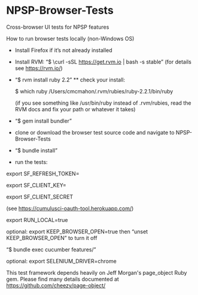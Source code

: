 # NPSP-Browser-Tests
Cross-browser UI tests for NPSP features

How to run browser tests locally (non-Windows OS)

* Install Firefox if it’s not already installed
* Install RVM: “$ \curl -sSL https://get.rvm.io | bash -s stable” (for details see https://rvm.io/)
* “$ rvm install ruby 2.2”
** check your install:
	
	$ which ruby
	/Users/cmcmahon/.rvm/rubies/ruby-2.2.1/bin/ruby

	(if you see something like /usr/bin/ruby instead of .rvm/rubies, read the RVM docs and fix your path or whatever it takes)
* “$ gem install bundler”
* clone or download the browser test source code and navigate to 
NPSP-Browser-Tests
* “$ bundle install” 
* run the tests: 

export SF_REFRESH_TOKEN=

export SF_CLIENT_KEY=

export SF_CLIENT_SECRET

(see https://cumulusci-oauth-tool.herokuapp.com/)

export RUN_LOCAL=true

optional: export KEEP_BROWSER_OPEN=true then “unset KEEP_BROWSER_OPEN” to turn it off

“$ bundle exec cucumber features/”

optional: export SELENIUM_DRIVER=chrome


This test framework depends heavily on Jeff Morgan's page_object Ruby gem. Please find many details documented at https://github.com/cheezy/page-object/
